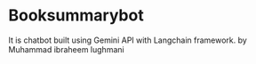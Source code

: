 # Booksummarybot
It is chatbot built using Gemini API with Langchain framework.
by Muhammad ibraheem lughmani
